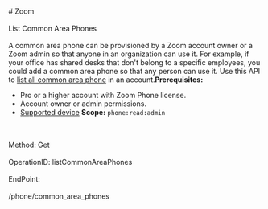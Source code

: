 <br>#     Zoom</br>
<br>List Common Area Phones</br>
<br>A common area phone can be provisioned by a Zoom account owner or a Zoom admin so that anyone in an organization can use it. For example, if your office has shared desks that don't belong to a specific employees, you could add a common area phone so that any person can use it. Use this API to [list all common area phone](https://support.zoom.us/hc/en-us/articles/360028516231-Managing-Common-Area-Phones) in an account.**Prerequisites:**
* Pro or a higher account with Zoom Phone license.
* Account owner or admin permissions.
* [Supported device](https://support.zoom.us/hc/en-us/articles/360001299063-Zoom-Voice-Supported-Devices)
**Scope:** `phone:read:admin` 
 </br>
<br>Method: Get</br>
<br>OperationID: listCommonAreaPhones</br>
<br>EndPoint:</br>
<br>/phone/common_area_phones</br>
